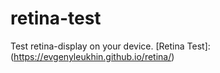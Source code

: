 # retina-test
Test retina-display on your device. [Retina Test]:(https://evgenyleukhin.github.io/retina/)
